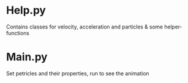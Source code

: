 # Help.py
Contains classes for velocity, acceleration and particles & some helper-functions
# Main.py
Set petricles and their properties, run to see the animation